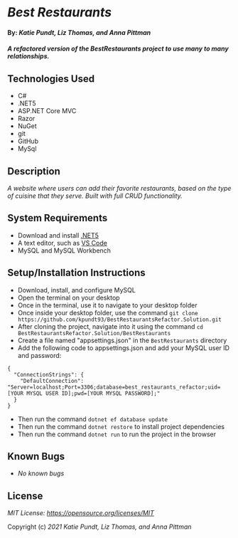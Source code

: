 # _Best Restaurants_

#### By: _*Katie Pundt, Liz Thomas, and Anna Pittman*_

#### _A refactored version of the BestRestaurants project to use many to many relationships._

## Technologies Used
* C#
* .NET5
* ASP.NET Core MVC
* Razor
* NuGet
* git
* GitHub
* MySql

## Description
_A website where users can add their favorite restaurants, based on the type of cuisine that they serve. Built with full CRUD functionality._

## System Requirements
* Download and install [.NET5](https://dotnet.microsoft.com/en-us/download/dotnet/5.0)
* A text editor, such as [VS Code](https://code.visualstudio.com/)
* MySQL and MySQL Workbench

## Setup/Installation Instructions
* Download, install, and configure MySQL
* Open the terminal on your desktop
* Once in the terminal, use it to navigate to your desktop folder
* Once inside your desktop folder, use the command `git clone https://github.com/kpundt93/BestRestaurantsRefactor.Solution.git`
* After cloning the project, navigate into it using the command `cd BestRestaurantsRefactor.Solution/BestRestaurants`
* Create a file named "appsettings.json" in the `BestRestaurants` directory
* Add the following code to appsettings.json and add your MySQL user ID and password:
```
{
  "ConnectionStrings": {
    "DefaultConnection": "Server=localhost;Port=3306;database=best_restaurants_refactor;uid=[YOUR MYSQL USER ID];pwd=[YOUR MYSQL PASSWORD];"
  }
}
```
* Then run the command `dotnet ef database update`
* Then run the command `dotnet restore` to install project dependencies
* Then run the command `dotnet run` to run the project in the browser

## Known Bugs
* _No known bugs_

## License
_MIT License: https://opensource.org/licenses/MIT_

Copyright (c) _2021_ _Katie Pundt, Liz Thomas, and Anna Pittman_